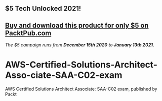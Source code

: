 ## $5 Tech Unlocked 2021!
[Buy and download this product for only $5 on PacktPub.com](https://www.packtpub.com/)
-----
*The $5 campaign         runs from __December 15th 2020__ to __January 13th 2021.__*

# AWS-Certified-Solutions-Architect-Asso-ciate-SAA-C02-exam
AWS Certified Solutions Architect Associate: SAA-C02 exam, published by Packt
